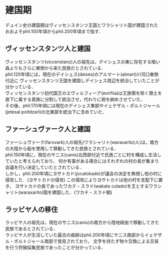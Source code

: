 # 建国期
デュイン史の建国期はヴィッセンスタンツ王国とワラシャリト国が建国された
おおよそphil.100年頃からphil.200年頃まで指す．

## ヴィッセンスタンツ人と建国
ヴィッセンスタンツ(viccenstanz)人の祖先は，デイシェスの東に存在する暗い森よりもさらに東側から来た民族だとされている．  
phil.120年頃には，現在のデイシェス(deixes)のアルマート(almart)川河口東側付近に
ヴィッセンスタンツ王国を建国しデイシェス周辺を統治していたことが分かっている．  
ヴィッセンスタンツ初代国王のエヴィルフィーア(evirfiia)は王族領を除く領土を直下に属する貴族に分割して統治させ，代わりに税を納めさせていた．  
その後，phil.170年頃には現在のデイシェス東部やイェテザル・ポルトジャール(jetesal poltdzarl)の北東部を統治下に含めていた．

## ファーシュヴァーク人と建国
ファーシュヴァーク(farxvark)人の祖先(ワラシャリト(waraxarito)人)は，南方の大陸から船を使用して移動してきた民族とされている．  
phil.150年頃に，現在のサニス(canis)北西部付近で氏族ごとに村を構成し生活していたと考えられており，
何か有事がある場合にはそれぞれの村の長が集まり会議を行い決定していたとされている．  
しかし，phil.200年頃にヨサトカド(jocatokado)が議会の決定を無視し他の村に侵攻した．(ヨサトカドの侵攻)
この侵攻によりヨサトカドは他の村を支配下に置き，
ヨサトカドの長であったワカテ・スラド(wakate culado)を王とするワラシャリト(waraxarito)国を建国した．(ワカテ・スラド朝)

## ラッビヤ人の移住
ラッビヤ人の祖先は，現在のサニス(canis)の南方から陸地経由で移動してきた民族であるとされている．  
ラッビヤ人が生活していた最古の痕跡はphil.200年頃にサニス南部からイェテザル・ポルトジャール南部で発見されており，
文字を持たず物々交換による交易を行う狩猟採集民族であったことが分かっている．
